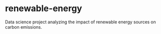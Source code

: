 # renewable-energy
Data science project analyzing the impact of renewable energy sources on carbon emissions.

